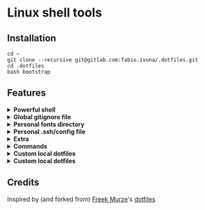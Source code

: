 # Linux shell tools

## Installation

```shell
cd ~
git clone --recursive git@gitlab.com:fabio.ivona/.dotfiles.git 
cd .dotfiles
bash bootstrap
```

## Features

<details>
   <summary><strong>Powerful shell</strong></summary>
   
   - zsh shell with custom configurations
   - oh-my-zsh ([documentation](https://ohmyz.sh))
   - zsh autosuggestions ([documentation](https://github.com/zsh-users/zsh-autosuggestions))
   - powerlevel10k theme [inserire link]
</details>

<details>
   <summary><strong>Global gitignore file</strong></summary>
   
   the installation script will create (and set as excludefile in git globals) a *.global-gitignore* file in your home directory which will add global gitignore rules:
   
   - .idea
   - node_modules
   - npm-debug.log
   - yarn-error.log
   - vendor
   - .env
   - wp-config.php

</details>

<details>
   <summary><strong>Personal fonts directory</strong></summary>
   
   a *.fonts* folder will be added to the home directory, containin some useful font
   
   - MeslogLGS (useful for a nice display of powerlevel10k zsh theme)

</details>

<details>
   <summary><strong>Personal .ssh/config file</strong></summary>
   
   during the installation process, the user is asked for his ssh config git repository, in order to clone it in the user ~/.dotfiles/shell/ssh/config folder and add a link to it from ~/.ssh/config
  
   this will allow the user to keep track of his personal ssh configurations

</details>


<details>
   <summary><strong>Extra</strong></summary>
   
   dotfiles adds some extra system configuration:
   
   - larger bash history (32768 entries)
   - larger bash history file size (32768 entries)
   - lgnores duplicate commands in bash history
   - ignores commands which start with a space in bash history
   - ignores frequent commands both in history and in history file
      - ll
      - l
      - la
      - ls
      - cd
      - cd -
      - pwd
      - exit
      - date
      - --help commands

</details>



<details>
   <summary><strong>Commands</strong></summary>
   
   a number of aliases and functions will be defined for the zsh shell:
   
   ###### PHP
  
   - `phpunit` executes phpunit tests from current directory (phpunit must be present composer.json file)
   - `dusk` executes dusk tests from current directory (dusk must be present composer.json file)
   - `artisan` executes artisan commands without the need to type *php artisan*
   - `deploy` executes laravel envoy deployment (*envoy run deploy*)
   - `deploy-code` executes laravel envoy deployment (*envoy run deploy-code*)
   
   ###### Misc
   - `sudo` allows to call sudo before aliases
   - `phpstorm` opens a PhpStorm project in current folder
   - `hostfile` opens a text editor for */etc/hosts* file 
   - `sshconfig` opens a text editor for *~/.ssh/config* file 
   - `dock` runs a *php dock* command (for dock info, see its [documentation](https://gitlab.com/defstudio/dock)) 
   
   ###### Git
   - `glog` show current project's git commits log in a readable way
   
   ###### Tools
   - `ll` shortcut for *ls -lF*
   - `l` shortcut for *ls -lF*
   - `la` shortcut for *ls -lFA*
   - `publicip` shows current public IP
   - `localip` shows current local IPs
   - `mkd` creates a folder and move into it
   - `archive` create a zip archive of a folder
   

</details>


<details>
   <summary><strong>Custom local dotfiles</strong></summary>
   
   along with default dotfiles (.aliases, .functions, .exports), user may add a ~/.dotfiles-custom/shell directory with additional .exports, .aliases, .functions, .zshrc files that will bel loaded after the default ones   
   
   these files will not be put under VCS

</details>



<details>
   <summary><strong>Custom local dotfiles</strong></summary>
   
   along with default dotfiles (.aliases, .functions, .exports), user may add a ~/.dotfiles-custom/shell directory with additional .exports, .aliases, .functions, .zshrc files that will bel loaded after the default ones   
   
   these files will not be put under VCS

</details>


## Credits

Inspired by (and forked from) [Freek Murze](https://freek.dev)'s [dotfiles](https://github.com/freekmurze/dotfiles)
